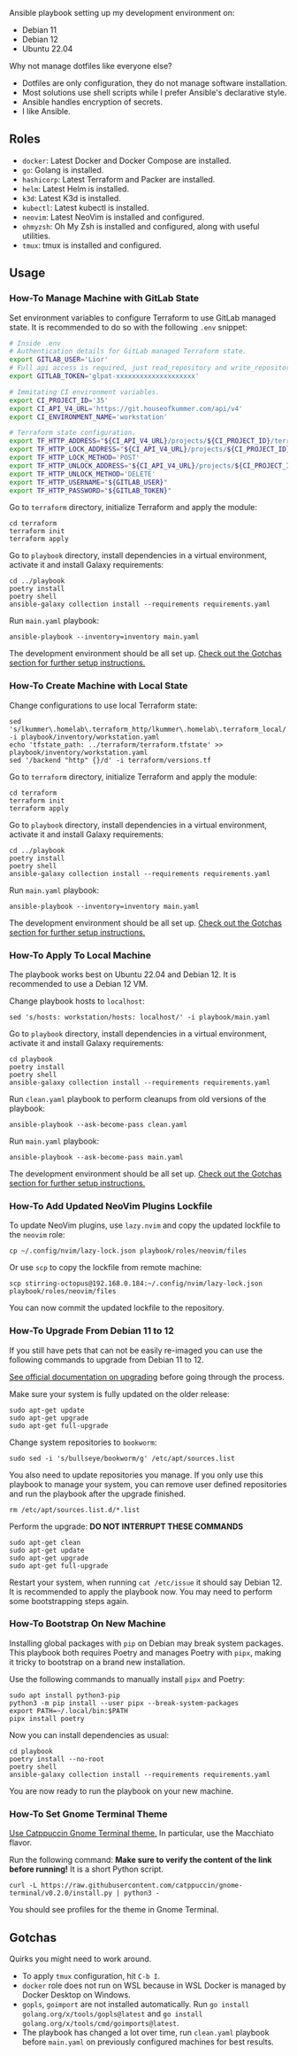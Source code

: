 Ansible playbook setting up my development environment on:

- Debian 11
- Debian 12
- Ubuntu 22.04

Why not manage dotfiles like everyone else?

- Dotfiles are only configuration, they do not manage software installation.
- Most solutions use shell scripts while I prefer Ansible's declarative style.
- Ansible handles encryption of secrets.
- I like Ansible.

## Roles

- `docker`: Latest Docker and Docker Compose are installed.
- `go`: Golang is installed.
- `hashicorp`: Latest Terraform and Packer are installed.
- `helm`: Latest Helm is installed.
- `k3d`: Latest K3d is installed.
- `kubectl`: Latest kubectl is installed.
- `neovim`: Latest NeoVim is installed and configured.
- `ohmyzsh`: Oh My Zsh is installed and configured, along with useful utilities.
- `tmux`: tmux is installed and configured.

## Usage

### How-To Manage Machine with GitLab State

Set environment variables to configure Terraform to use GitLab managed state.
It is recommended to do so with the following `.env` snippet:

```bash
# Inside .env
# Authentication details for GitLab managed Terraform state.
export GITLAB_USER='Lior'
# Full api access is required, just read_repository and write_repository are not enough.
export GITLAB_TOKEN='glpat-xxxxxxxxxxxxxxxxxxxx'

# Immitating CI environment variables.
export CI_PROJECT_ID='35'
export CI_API_V4_URL='https://git.houseofkummer.com/api/v4'
export CI_ENVIRONMENT_NAME='workstation'

# Terraform state configuration.
export TF_HTTP_ADDRESS="${CI_API_V4_URL}/projects/${CI_PROJECT_ID}/terraform/state/${CI_ENVIRONMENT_NAME}"
export TF_HTTP_LOCK_ADDRESS="${CI_API_V4_URL}/projects/${CI_PROJECT_ID}/terraform/state/${CI_ENVIRONMENT_NAME}/lock"
export TF_HTTP_LOCK_METHOD='POST'
export TF_HTTP_UNLOCK_ADDRESS="${CI_API_V4_URL}/projects/${CI_PROJECT_ID}/terraform/state/${CI_ENVIRONMENT_NAME}/lock"
export TF_HTTP_UNLOCK_METHOD='DELETE'
export TF_HTTP_USERNAME="${GITLAB_USER}"
export TF_HTTP_PASSWORD="${GITLAB_TOKEN}"
```

Go to `terraform` directory, initialize Terraform and apply the module:

```
cd terraform
terraform init
terraform apply
```

Go to `playbook` directory, install dependencies in a virtual environment,
activate it and install Galaxy requirements:

```
cd ../playbook
poetry install
poetry shell
ansible-galaxy collection install --requirements requirements.yaml
```

Run `main.yaml` playbook:

```
ansible-playbook --inventory=inventory main.yaml
```

The development environment should be all set up.
[Check out the Gotchas section for further setup instructions.](#gotchas)

### How-To Create Machine with Local State

Change configurations to use local Terraform state:

```
sed 's/lkummer\.homelab\.terraform_http/lkummer\.homelab\.terraform_local/' -i playbook/inventory/workstation.yaml
echo 'tfstate_path: ../terraform/terraform.tfstate' >> playbook/inventory/workstation.yaml
sed '/backend "http" {}/d' -i terraform/versions.tf
```

Go to `terraform` directory, initialize Terraform and apply the module:

```
cd terraform
terraform init
terraform apply
```

Go to `playbook` directory, install dependencies in a virtual environment,
activate it and install Galaxy requirements:

```
cd ../playbook
poetry install
poetry shell
ansible-galaxy collection install --requirements requirements.yaml
```

Run `main.yaml` playbook:

```
ansible-playbook --inventory=inventory main.yaml
```

The development environment should be all set up.
[Check out the Gotchas section for further setup instructions.](#gotchas)

### How-To Apply To Local Machine

The playbook works best on Ubuntu 22.04 and Debian 12.
It is recommended to use a Debian 12 VM.

Change playbook hosts to `localhost`:

```
sed 's/hosts: workstation/hosts: localhost/' -i playbook/main.yaml
```

Go to `playbook` directory, install dependencies in a virtual environment,
activate it and install Galaxy requirements:

```
cd playbook
poetry install
poetry shell
ansible-galaxy collection install --requirements requirements.yaml
```

Run `clean.yaml` playbook to perform cleanups from old versions of the playbook:

```
ansible-playbook --ask-become-pass clean.yaml
```

Run `main.yaml` playbook:

```
ansible-playbook --ask-become-pass main.yaml
```

The development environment should be all set up.
[Check out the Gotchas section for further setup instructions.](#gotchas)

### How-To Add Updated NeoVim Plugins Lockfile

To update NeoVim plugins, use `lazy.nvim` and copy the updated lockfile to the `neovim` role:

```
cp ~/.config/nvim/lazy-lock.json playbook/roles/neovim/files
```

Or use `scp` to copy the lockfile from remote machine:

```
scp stirring-octopus@192.168.0.184:~/.config/nvim/lazy-lock.json playbook/roles/neovim/files
```

You can now commit the updated lockfile to the repository.

### How-To Upgrade From Debian 11 to 12

If you still have pets that can not be easily re-imaged you can use the following
commands to upgrade from Debian 11 to 12.

[See official documentation on upgrading](https://wiki.debian.org/DebianUpgrade)
before going through the process.

Make sure your system is fully updated on the older release:

```
sudo apt-get update
sudo apt-get upgrade
sudo apt-get full-upgrade
```

Change system repositories to `bookworm`:

```
sudo sed -i 's/bullseye/bookworm/g' /etc/apt/sources.list
```

You also need to update repositories you manage.
If you only use this playbook to manage your system, you can remove user defined
repositories and run the playbook after the upgrade finished.

```
rm /etc/apt/sources.list.d/*.list
```

Perform the upgrade:
**DO NOT INTERRUPT THESE COMMANDS**

```
sudo apt-get clean
sudo apt-get update
sudo apt-get upgrade
sudo apt-get full-upgrade
```

Restart your system, when running `cat /etc/issue` it should say Debian 12.
It is recommended to apply the playbook now. You may need to perform some
bootstrapping steps again.

### How-To Bootstrap On New Machine

Installing global packages with `pip` on Debian may break system packages.
This playbook both requires Poetry and manages Poetry with `pipx`, making it tricky
to bootstrap on a brand new installation.

Use the following commands to manually install `pipx` and Poetry:

```
sudo apt install python3-pip
python3 -m pip install --user pipx --break-system-packages
export PATH=~/.local/bin:$PATH
pipx install poetry
```

Now you can install dependencies as usual:

```
cd playbook
poetry install --no-root
poetry shell
ansible-galaxy collection install --requirements requirements.yaml
```

You are now ready to run the playbook on your new machine.

### How-To Set Gnome Terminal Theme

[Use Catppuccin Gnome Terminal theme.](https://github.com/catppuccin/gnome-terminal)
In particular, use the Macchiato flavor.

Run the following command:
**Make sure to verify the content of the link before running!**
It is a short Python script.

```
curl -L https://raw.githubusercontent.com/catppuccin/gnome-terminal/v0.2.0/install.py | python3 -
```

You should see profiles for the theme in Gnome Terminal.

## Gotchas

Quirks you might need to work around.

- To apply `tmux` configuration, hit `C-b I`.
- `docker` role does not run on WSL because in WSL Docker is managed by Docker Desktop on Windows.
- `gopls`, `goimport` are not installed automatically.
  Run `go install golang.org/x/tools/gopls@latest` and `go install golang.org/x/tools/cmd/goimports@latest`.
- The playbook has changed a lot over time, run `clean.yaml` playbook before `main.yaml` on previously
  configured machines for best results.
